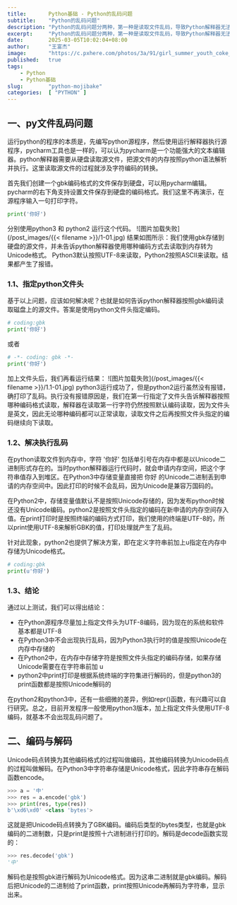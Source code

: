 ```yaml
---
title:       Python基础 - Python的乱码问题
subtitle:    "Python的乱码问题"
description: "Python的乱码问题分两种，第一种是读取文件乱码，导致Python解释器无法读取到内存。第二种是执行时乱码，执行乱码在Python3中不会出现，因为Python3统一使用了Unicode编码。Unicode码点转换为其他编码格式的过程叫做编码，其他编码转换为Unicode码点的过程叫做解码。"
excerpt:     "Python的乱码问题分两种，第一种是读取文件乱码，导致Python解释器无法读取到内存。第二种是执行时乱码，执行乱码在Python3中不会出现，因为Python3统一使用了Unicode编码。Unicode码点转换为其他编码格式的过程叫做编码，其他编码转换为Unicode码点的过程叫做解码。"
date:        2025-03-05T10:02:04+08:00
author:      "王富杰"
image:       "https://c.pxhere.com/photos/3a/91/girl_summer_youth_coke_coca_cola-438.jpg!d"
published:   true
tags:
    - Python
    - Python基础
slug:        "python-mojibake"
categories:  [ "PYTHON" ]
---
```


## 一、py文件乱码问题
运行python的程序的本质是，先编写python源程序，然后使用运行解释器执行源程序，pycharm工具也是一样的，可以认为pycharm是一个功能强大的文本编辑器。python解释器需要从硬盘读取源文件，把源文件的内存按照python语法解析并执行。这里读取源文件的过程就涉及字符编码的转换。

首先我们创建一个gbk编码格式的文件保存到硬盘，可以用pycharm编辑。pycharm的右下角支持设置文件保存到硬盘的编码格式。我们这里不再演示，在源程序输入一句打印字符。
```python
print('你好')
```
分别使用python3 和 python2 运行这个代码。
![图片加载失败](/post_images/{{< filename >}}/1-01.jpg)
结果如图所示：我们使用gbk存储到硬盘的源文件，并未告诉python解释器使用哪种编码方式去读取到内存转为Unicode格式。 Python3默认按照UTF-8来读取，Python2按照ASCII来读取。结果都产生了报错。

### 1.1、指定python文件头
基于以上问题，应该如何解决呢？也就是如何告诉python解释器按照gbk编码读取磁盘上的源文件。答案是使用python文件头指定编码。
```python
# coding:gbk
print('你好')
```
或者
```python
# -*- coding: gbk -*-
print('你好')
```
加上文件头后，我们再看运行结果：
![图片加载失败](/post_images/{{< filename >}}/1.1-01.jpg)
python3运行成功了，但是python2运行虽然没有报错，确打印了乱码。执行没有报错原因是，我们在第一行指定了文件头告诉解释器按照哪种编码格式读取，解释器在读取第一行字符仍然按照默认编码读取，因为文件头是英文，因此无论哪种编码都可以正常读取，读取文件之后再按照文件头指定的编码继续向下读取。

### 1.2、解决执行乱码
在python读取文件到内存中，字符 '你好'  包括单引号在内存中都是以Unicode二进制形式存在的。当时python解释器运行代码时，就会申请内存空间，把这个字符串值存入到堆区。在Python3中存储变量直接把 你好 的Unicode二进制丢到申请的内存空间中。因此打印的时候不会乱码，因为Unicode是兼容万国码的。

在Python2中，存储变量值默认不是按照Unicode存储的，因为发布python时候还没有Unicode编码。python2是按照文件头指定的编码在新申请的内存空间存入值。在print打印时是按照终端的编码方式打印，我们使用的终端是UTF-8的，所以print使用UTF-8来解析GBK的值，打印处理就产生了乱码。

针对此现象，python2也提供了解决方案，即在定义字符串前加上u指定在内存中存储为Unicode格式。
```python
# coding:gbk
print(u'你好')
```

### 1.3、结论
通过以上测试，我们可以得出结论：
* 在Python源程序尽量加上指定文件头为UTF-8编码，因为现在的系统和软件基本都是UTF-8
* 在Python3中不会出现执行乱码，因为Python3执行时的值是按照Unicode在内存中存储的
* 在Python2中，在内存中存储字符是按照文件头指定的编码存储，如果存储Unicode需要在在字符串前加 u
* python2中print打印是根据系统终端的字符集进行解码的，但是python3的print函数都是按照Unicode解码的

在python2和python3中，还有一些细微的差异，例如repr()函数，有兴趣可以自行研究。总之，目前开发程序一般使用python3版本，加上指定文件头使用UTF-8编码，就基本不会出现乱码问题了。

## 二、编码与解码
Unicode码点转换为其他编码格式的过程叫做编码，其他编码转换为Unicode码点的过程叫做解码。在Python3中字符串存储是Unicode格式，因此字符串存在解码函数encode。
```python
>>> a = '中'
>>> res = a.encode('gbk')
>>> print(res, type(res))
b'\xd6\xd0' <class 'bytes'>
```
这就是把Unicode码点转换为了GBK编码。编码后类型的bytes类型，也就是gbk编码的二进制数，只是print是按照十六进制进行打印的。解码是decode函数实现的：
```python
>>> res.decode('gbk')
'中'
```
解码也是按照gbk进行解码为Unicode格式。因为这串二进制就是gbk编码。解码后把Unicode的二进制给了print函数，print按照Unicode再解码为字符串，显示出来。

